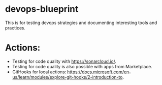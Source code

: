 # devops-blueprint
This is for testing devops strategies and documenting interesting tools and practices.

# Actions:
- Testing for code quality with https://sonarcloud.io/.
- Testing for code quality is also possible with apps from Marketplace.
- GitHooks for local actions: https://docs.microsoft.com/en-us/learn/modules/explore-git-hooks/2-introduction-to.
